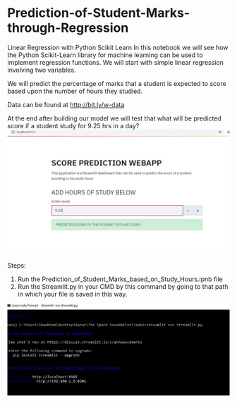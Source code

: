 # Prediction-of-Student-Marks-through-Regression

Linear Regression with Python Scikit Learn
In this notebook we will see how the Python Scikit-Learn library for machine learning can be used to implement regression functions. We will start with simple linear regression involving two variables.

We will predict the percentage of marks that a student is expected to score based upon the number of hours they studied.

Data can be found at http://bit.ly/w-data

At the end after building our model we will test that what will be predicted score if a student study for 9.25 hrs in a
day?
![](Streamlitwebapp.JPG)

Steps:
1. Run the Prediction_of_Student_Marks_based_on_Study_Hours.ipnb file
2. Run the Streamlit.py in your CMD by this command by going to that path in which your file is saved in this way.

![](localhost.JPG)
